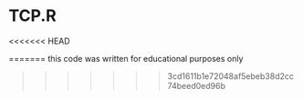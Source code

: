 # TCP.R
<<<<<<< HEAD

=======
this code was written for educational purposes only
>>>>>>> 3cd1611b1e72048af5ebeb38d2cc74beed0ed96b
